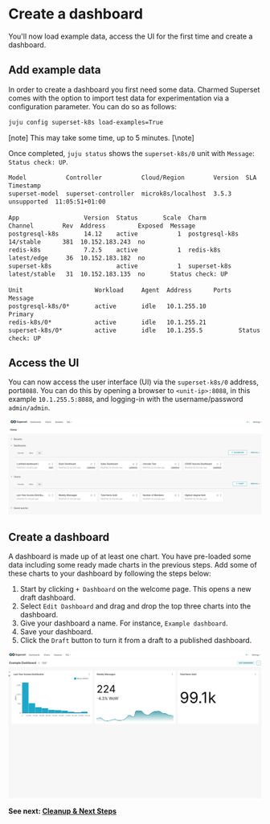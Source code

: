 # Create a dashboard

You'll now load example data, access the UI for the first time and create a dashboard.

## Add example data
In order to create a dashboard you first need some data. Charmed Superset comes with the option to import test data for experimentation via a configuration parameter. You can do so as follows:
```bash
juju config superset-k8s load-examples=True
```

[note]
This may take some time, up to 5 minutes.
[\note]

Once completed, `juju status` shows the `superset-k8s/0` unit with `Message`: `Status check: UP`.

```
Model           Controller           Cloud/Region        Version  SLA          Timestamp
superset-model  superset-controller  microk8s/localhost  3.5.3    unsupported  11:05:51+01:00

App                  Version  Status       Scale  Charm           Channel        Rev  Address         Exposed  Message
postgresql-k8s       14.12    active           1  postgresql-k8s  14/stable      381  10.152.183.243  no       
redis-k8s            7.2.5    active           1  redis-k8s       latest/edge     36  10.152.183.182  no       
superset-k8s                  active           1  superset-k8s    latest/stable   31  10.152.183.135  no       Status check: UP

Unit                    Workload     Agent  Address      Ports  Message
postgresql-k8s/0*       active       idle   10.1.255.10         Primary
redis-k8s/0*            active       idle   10.1.255.21         
superset-k8s/0*         active       idle   10.1.255.5          Status check: UP
```

## Access the UI
You can now access the user interface (UI) via the `superset-k8s/0` address, port`8088`. You can do this by opening a browser to `<unit-ip>:8088`, in this example `10.1.255.5:8088`, and logging-in with the username/password `admin/admin`.

![Welcome to Superset](../media/superset-welcome.png)

## Create a dashboard
A dashboard is made up of at least one chart. You have pre-loaded some data including some ready made charts in the previous steps. Add some of these charts to your dashboard by following the steps below:

1. Start by clicking `+ Dashboard` on the welcome page. This opens a new draft dashboard.
2. Select `Edit Dashboard` and drag and drop the top three charts into the dashboard.
3. Give your dashboard a name. For instance, `Example dashboard`.
4. Save your dashboard.
5. Click the `Draft` button to turn it from a draft to a published dashboard.

![Welcome to Superset](../media/superset-dashboard.png)

**See next:
[Cleanup & Next Steps](06-cleanup.md)**